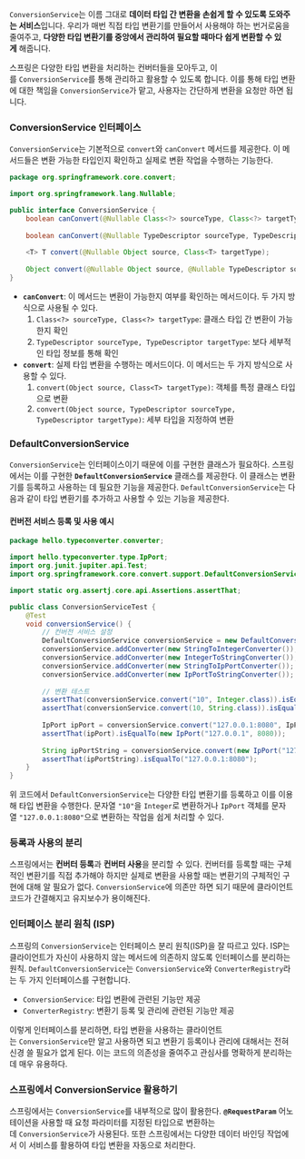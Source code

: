 `ConversionService`는 이름 그대로 **데이터 타입 간 변환을 손쉽게 할 수 있도록 도와주는 서비스**입니다. 우리가 매번 직접 타입 변환기를 만들어서 사용해야 하는 번거로움을 줄여주고, **다양한 타입 변환기를 중앙에서 관리하여 필요할 때마다 쉽게 변환할 수 있게** 해줍니다.

스프링은 다양한 타입 변환을 처리하는 컨버터들을 모아두고, 이를 `ConversionService`를 통해 관리하고 활용할 수 있도록 합니다. 이를 통해 타입 변환에 대한 책임을 `ConversionService`가 맡고, 사용자는 간단하게 변환을 요청만 하면 됩니다.

### ConversionService 인터페이스
`ConversionService`는 기본적으로 `convert`와 `canConvert` 메서드를 제공한다. 이 메서드들은 변환 가능한 타입인지 확인하고 실제로 변환 작업을 수행하는 기능한다.
```java
package org.springframework.core.convert;

import org.springframework.lang.Nullable;

public interface ConversionService {
    boolean canConvert(@Nullable Class<?> sourceType, Class<?> targetType);
    
    boolean canConvert(@Nullable TypeDescriptor sourceType, TypeDescriptor targetType);
    
    <T> T convert(@Nullable Object source, Class<T> targetType);
    
    Object convert(@Nullable Object source, @Nullable TypeDescriptor sourceType, TypeDescriptor targetType);
}
```
- **`canConvert`**: 이 메서드는 변환이 가능한지 여부를 확인하는 메서드이다. 두 가지 방식으로 사용될 수 있다.
    1. `Class<?> sourceType, Class<?> targetType`: 클래스 타입 간 변환이 가능한지 확인
    2. `TypeDescriptor sourceType, TypeDescriptor targetType`: 보다 세부적인 타입 정보를 통해 확인
- **`convert`**: 실제 타입 변환을 수행하는 메서드이다. 이 메서드는 두 가지 방식으로 사용할 수 있다.
    1. `convert(Object source, Class<T> targetType)`: 객체를 특정 클래스 타입으로 변환
    2. `convert(Object source, TypeDescriptor sourceType, TypeDescriptor targetType)`: 세부 타입을 지정하여 변환

### DefaultConversionService
`ConversionService`는 인터페이스이기 때문에 이를 구현한 클래스가 필요하다. 스프링에서는 이를 구현한 **`DefaultConversionService`** 클래스를 제공한다. 이 클래스는 변환기를 등록하고 사용하는 데 필요한 기능을 제공한다. `DefaultConversionService`는 다음과 같이 타입 변환기를 추가하고 사용할 수 있는 기능을 제공한다.

#### 컨버전 서비스 등록 및 사용 예시
```java
package hello.typeconverter.converter;

import hello.typeconverter.type.IpPort;
import org.junit.jupiter.api.Test;
import org.springframework.core.convert.support.DefaultConversionService;

import static org.assertj.core.api.Assertions.assertThat;

public class ConversionServiceTest {
    @Test
    void conversionService() {
        // 컨버전 서비스 설정
        DefaultConversionService conversionService = new DefaultConversionService();
        conversionService.addConverter(new StringToIntegerConverter());
        conversionService.addConverter(new IntegerToStringConverter());
        conversionService.addConverter(new StringToIpPortConverter());
        conversionService.addConverter(new IpPortToStringConverter());
        
        // 변환 테스트
        assertThat(conversionService.convert("10", Integer.class)).isEqualTo(10);
        assertThat(conversionService.convert(10, String.class)).isEqualTo("10");
        
        IpPort ipPort = conversionService.convert("127.0.0.1:8080", IpPort.class);
        assertThat(ipPort).isEqualTo(new IpPort("127.0.0.1", 8080));
        
        String ipPortString = conversionService.convert(new IpPort("127.0.0.1", 8080), String.class);
        assertThat(ipPortString).isEqualTo("127.0.0.1:8080");
    }
}
```
위 코드에서 `DefaultConversionService`는 다양한 타입 변환기를 등록하고 이를 이용해 타입 변환을 수행한다. 문자열 `"10"`을 `Integer`로 변환하거나 `IpPort` 객체를 문자열 `"127.0.0.1:8080"`으로 변환하는 작업을 쉽게 처리할 수 있다.
### 등록과 사용의 분리
스프링에서는 **컨버터 등록**과 **컨버터 사용**을 분리할 수 있다. 컨버터를 등록할 때는 구체적인 변환기를 직접 추가해야 하지만 실제로 변환을 사용할 때는 변환기의 구체적인 구현에 대해 알 필요가 없다. `ConversionService`에 의존만 하면 되기 때문에 클라이언트 코드가 간결해지고 유지보수가 용이해진다.

### 인터페이스 분리 원칙 (ISP)
스프링의 `ConversionService`는 인터페이스 분리 원칙(ISP)을 잘 따르고 있다. ISP는 클라이언트가 자신이 사용하지 않는 메서드에 의존하지 않도록 인터페이스를 분리하는 원칙. `DefaultConversionService`는 `ConversionService`와 `ConverterRegistry`라는 두 가지 인터페이스를 구현합니다.

- `ConversionService`: 타입 변환에 관련된 기능만 제공
- `ConverterRegistry`: 변환기 등록 및 관리에 관련된 기능만 제공

이렇게 인터페이스를 분리하면, 타입 변환을 사용하는 클라이언트는 `ConversionService`만 알고 사용하면 되고 변환기 등록이나 관리에 대해서는 전혀 신경 쓸 필요가 없게 된다. 이는 코드의 의존성을 줄여주고 관심사를 명확하게 분리하는 데 매우 유용하다.
### 스프링에서 ConversionService 활용하기
스프링에서는 `ConversionService`를 내부적으로 많이 활용한다. **`@RequestParam`** 어노테이션을 사용할 때 요청 파라미터를 지정된 타입으로 변환하는 데 `ConversionService`가 사용된다. 또한 스프링에서는 다양한 데이터 바인딩 작업에서 이 서비스를 활용하여 타입 변환을 자동으로 처리한다.